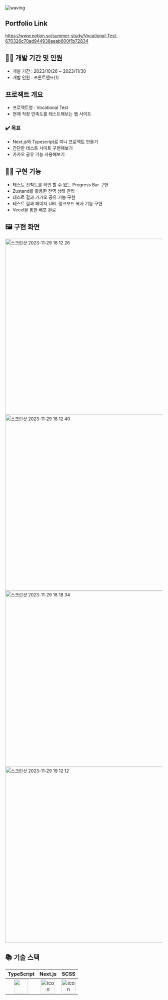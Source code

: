 ![waving](https://capsule-render.vercel.app/api?type=waving&height=200&fontAlignY=40&text=Vocational-Test&color=gradient)

## Portfolio Link 
https://www.notion.so/summer-study/Vocational-Test-670326c70ad944938aeab600f1b72834

## 👩‍💻 개발 기간 및 인원
- 개발 기간 : 2023/10/26 ~ 2023/11/30
- 개발 인원 : 프론트엔드(1)

## 프로잭트 개요
- 프로젝트명 : Vocational Test
- 현재 직장 만족도를 테스트해보는 웹 사이트
### ✔️ 목표
- Next.js와 Typescript로 미니 프로젝트 만들기
- 간단한 테스트 사이트 구현해보기
- 카카오 공유 기능 사용해보기

## 🏋️‍♀️ 구현 기능
- 테스트 진척도를 확인 할 수 있는 Progress Bar 구현
- Zustand를 활용한 전역 상태 관리
- 테스트 결과 카카오 공유 기능 구현
- 테스트 결과 페이지 URL 링크보드 복사 기능 구현
- Vecel을 통한 배포 완료


## 🖼️ 구현 화면
<img width="561" alt="스크린샷 2023-11-29 18 12 26" src="https://github.com/dxxcw/Test-App/assets/122979057/e12dd21b-1766-4da7-b9a8-4018fd34560c">
<img width="561" alt="스크린샷 2023-11-29 18 12 40" src="https://github.com/dxxcw/Test-App/assets/122979057/1d5be060-ae58-4dd2-84e5-8b9412b1a8a5">
<img width="561" alt="스크린샷 2023-11-29 18 18 34" src="https://github.com/dxxcw/Test-App/assets/122979057/8d6b025f-bad6-4312-88ec-1a16395121cf">
<img width="561" alt="스크린샷 2023-11-29 19 12 12" src="https://github.com/dxxcw/Test-App/assets/122979057/f2ea87b7-cabb-4f50-a1c8-34dda0ee6412">

## 📚 기술 스택
|                                             TypeScript                                             |                                                 Next.js                                                 |                                              SCSS                                               |
| :----------------------------------------------------------------------------------------------------: | :------------------------------------------------------------------------------------------------------: | :---------------------------------------------------------------------------------------------: |
| <img src="https://noticon-static.tammolo.com/dgggcrkxq/image/upload/v1566913457/noticon/eh4d0dnic4n1neth3fui.png" width="45" height="45" /> | <img src="https://noticon-static.tammolo.com/dgggcrkxq/image/upload/v1566879300/noticon/fvty9lnsbjol5lq9u3by.svg" alt="icon" width="45" height="45" /> | <img src="https://noticon-static.tammolo.com/dgggcrkxq/image/upload/v1566911998/noticon/pgp6gfml2syj2xujx5qp.png" alt="icon" width="45" height="45" /> |
